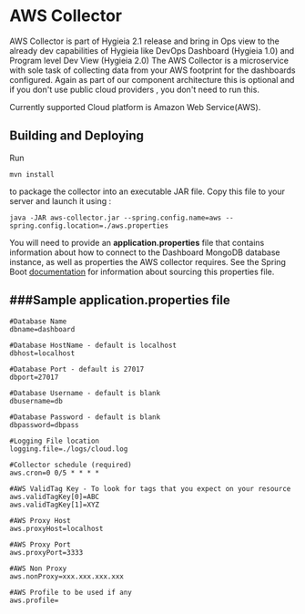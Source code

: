 AWS Collector
=================

AWS Collector is part of Hygieia 2.1 release and bring in Ops view to the already dev capabilities of Hygieia like DevOps Dashboard (Hygieia 1.0) and Program level Dev View (Hygieia 2.0)
The AWS Collector is a microservice with sole task of collecting data from your AWS footprint for the dashboards configured. Again as part of our component architecture this is optional
and if you don't use public cloud providers , you don't need to run this.

Currently supported Cloud platform is Amazon Web Service(AWS).

Building and Deploying
--------------------------------------

Run
```
mvn install
```
to package the collector into an executable JAR file. Copy this file to your server and launch it using :
```
java -JAR aws-collector.jar --spring.config.name=aws --spring.config.location=./aws.properties 
```
You will need to provide an **application.properties** file that contains information about how
to connect to the Dashboard MongoDB database instance, as well as properties the AWS collector requires. See
the Spring Boot [documentation](http://docs.spring.io/spring-boot/docs/current-SNAPSHOT/reference/htmlsingle/#boot-features-external-config-application-property-files)
for information about sourcing this properties file.

###Sample application.properties file
--------------------------------------

    #Database Name 
    dbname=dashboard

    #Database HostName - default is localhost
    dbhost=localhost

    #Database Port - default is 27017
    dbport=27017

    #Database Username - default is blank
    dbusername=db

    #Database Password - default is blank
    dbpassword=dbpass
    
    #Logging File location
    logging.file=./logs/cloud.log

    #Collector schedule (required)
    aws.cron=0 0/5 * * * *
    
    #AWS ValidTag Key - To look for tags that you expect on your resource
    aws.validTagKey[0]=ABC
    aws.validTagKey[1]=XYZ

    #AWS Proxy Host
    aws.proxyHost=localhost
    
    #AWS Proxy Port
    aws.proxyPort=3333
    
    #AWS Non Proxy
    aws.nonProxy=xxx.xxx.xxx.xxx
    
    #AWS Profile to be used if any
    aws.profile=